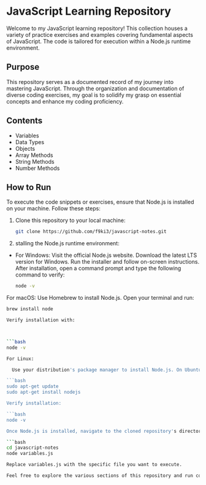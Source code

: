 # JavaScript Learning Repository

Welcome to my JavaScript learning repository! This collection houses a variety of practice exercises and examples covering fundamental aspects of JavaScript. The code is tailored for execution within a Node.js runtime environment.

## Purpose

This repository serves as a documented record of my journey into mastering JavaScript. Through the organization and documentation of diverse coding exercises, my goal is to solidify my grasp on essential concepts and enhance my coding proficiency.

## Contents

- Variables
- Data Types
- Objects
- Array Methods
- String Methods
- Number Methods

## How to Run

To execute the code snippets or exercises, ensure that Node.js is installed on your machine. Follow these steps:

1. Clone this repository to your local machine:

   ```bash
   git clone https://github.com/f9ki3/javascript-notes.git
   
2. stalling the Node.js runtime environment:

- For Windows:
        Visit the official Node.js website.
        Download the latest LTS version for Windows.
        Run the installer and follow on-screen instructions.
        After installation, open a command prompt and type the following command to verify:

  ```bash
  node -v

For macOS:
      Use Homebrew to install Node.js. Open your terminal and run:

  ```bash
  brew install node

Verify installation with:



  ```bash
  node -v

For Linux:

    Use your distribution's package manager to install Node.js. On Ubuntu, run:

  ```bash
  sudo apt-get update
  sudo apt-get install nodejs

Verify installation:

  ```bash
  node -v

Once Node.js is installed, navigate to the cloned repository's directory and run JavaScript files using the node command. For example:

  ```bash
  cd javascript-notes
  node variables.js

Replace variables.js with the specific file you want to execute.

Feel free to explore the various sections of this repository and run code snippets to deepen your understanding of JavaScript. If you encounter any issues or have questions, don't hesitate to reach out!
